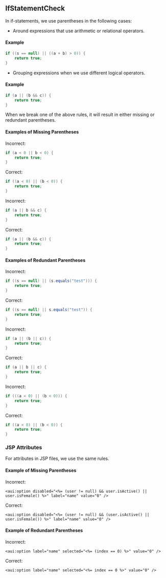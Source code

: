 ## IfStatementCheck

In if-statements, we use parentheses in the following cases:

* Around expressions that use arithmetic or relational operators.

#### Example

```java
if ((s == null) || ((a + b) > 0)) {
    return true;
}
```

* Grouping expressions when we use different logical operators.

#### Example

```java
if (a || (b && c)) {
    return true;
}
```

When we break one of the above rules, it will result in either missing or
redundant parentheses.

#### Examples of Missing Parentheses

Incorrect:

```java
if (a < 0 || b < 0) {
    return true;
}
```

Correct:

```java
if ((a < 0) || (b < 0)) {
    return true;
}
```

Incorrect:

```java
if (a || b && c) {
    return true;
}
```

Correct:

```java
if (a || (b && c)) {
    return true;
}
```

#### Examples of Redundant Parentheses

Incorrect:

```java
if ((s == null) || (s.equals("test"))) {
    return true;
}
```

Correct:

```java
if ((s == null) || s.equals("test")) {
    return true;
}
```

Incorrect:

```java
if (a || (b || c)) {
    return true;
}
```

Correct:

```java
if (a || b || c) {
    return true;
}
```

Incorrect:

```java
if (((a < 0) || (b < 0))) {
    return true;
}
```

Correct:

```java
if ((a < 0) || (b < 0)) {
    return true;
}
```

### JSP Attributes

For attributes in JSP files, we use the same rules.

#### Example of Missing Parentheses

Incorrect:

```
<aui:option disabled="<%= (user != null) && user.isActive() || user.isFemale() %>" label="name" value="0" />
```

Correct:

```
<aui:option disabled="<%= (user != null) && (user.isActive() || user.isFemale()) %>" label="name" value="0" />
```

#### Example of Redundant Parentheses

Incorrect:

```
<aui:option label="name" selected="<%= (index == 0) %>" value="0" />
```

Correct:

```
<aui:option label="name" selected="<%= index == 0 %>" value="0" />
```